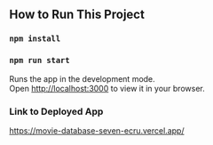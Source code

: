## How to Run This Project

### `npm install`
### `npm run start`

Runs the app in the development mode.\
Open [http://localhost:3000](http://localhost:3000) to view it in your browser.

### Link to Deployed App
https://movie-database-seven-ecru.vercel.app/
